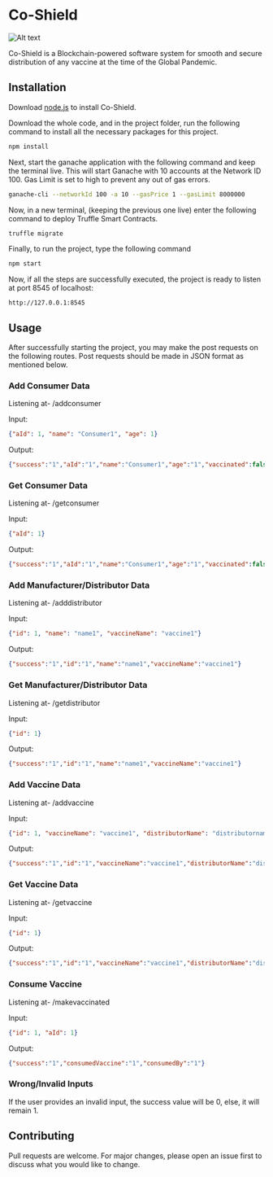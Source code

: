 # Co-Shield

![Alt text](src/images/Co-Shield.png"")

Co-Shield is a Blockchain-powered software system for smooth and secure distribution of any vaccine at the time of the Global Pandemic.

## Installation

Download [node.js](https://nodejs.org/en/download/) to install Co-Shield.

Download the whole code, and in the project folder, run the following command to install all the necessary packages for this project.

```bash
npm install
```

Next, start the ganache application with the following command and keep the terminal live. This will start Ganache with 10 accounts at the Network ID 100. Gas Limit is set to high to prevent any out of gas errors.

```bash
ganache-cli --networkId 100 -a 10 --gasPrice 1 --gasLimit 8000000
```

Now, in a new terminal, (keeping the previous one live) enter the following command to deploy Truffle Smart Contracts.

```bash
truffle migrate
```

Finally, to run the project, type the following command

```bash
npm start
```

Now, if all the steps are successfully executed, the project is ready to listen at port 8545 of localhost:

```
http://127.0.0.1:8545
```

## Usage

After successfully starting the project, you may make the post requests on the following routes. Post requests should be made in JSON format as mentioned below.

### Add Consumer Data

Listening at- /addconsumer

Input:

```JSON
{"aId": 1, "name": "Consumer1", "age": 1}
```

Output:

```JSON
{"success":"1","aId":"1","name":"Consumer1","age":"1","vaccinated":false,"vacId":"0"}
```

### Get Consumer Data

Listening at- /getconsumer

Input:

```JSON
{"aId": 1}
```

Output:

```JSON
{"success":"1","aId":"1","name":"Consumer1","age":"1","vaccinated":false,"vacId":"0"}
```

### Add Manufacturer/Distributor Data

Listening at- /adddistributor

Input:

```JSON
{"id": 1, "name": "name1", "vaccineName": "vaccine1"}
```

Output:

```JSON
{"success":"1","id":"1","name":"name1","vaccineName":"vaccine1"}
```

### Get Manufacturer/Distributor Data

Listening at- /getdistributor

Input:

```JSON
{"id": 1}
```

Output:

```JSON
{"success":"1","id":"1","name":"name1","vaccineName":"vaccine1"}
```

### Add Vaccine Data

Listening at- /addvaccine

Input:

```JSON
{"id": 1, "vaccineName": "vaccine1", "distributorName": "distributorname1", "transporter": "transporter1"}
```

Output:

```JSON
{"success":"1","id":"1","vaccineName":"vaccine1","distributorName":"distributorname1","transporter":"transporter1"}
```

### Get Vaccine Data

Listening at- /getvaccine

Input:

```JSON
{"id": 1}
```

Output:

```JSON
{"success":"1","id":"1","vaccineName":"vaccine1","distributorName":"distributorname1","transporter":"transporter1","temp":"100","loc":"N/A","consumed":false,"consumedBy":"0"}
```

### Consume Vaccine

Listening at- /makevaccinated

Input:

```JSON
{"id": 1, "aId": 1}
```

Output:

```JSON
{"success":"1","consumedVaccine":"1","consumedBy":"1"}
```

### Wrong/Invalid Inputs

If the user provides an invalid input, the success value will be 0, else, it will remain 1.

## Contributing

Pull requests are welcome. For major changes, please open an issue first to discuss what you would like to change.
